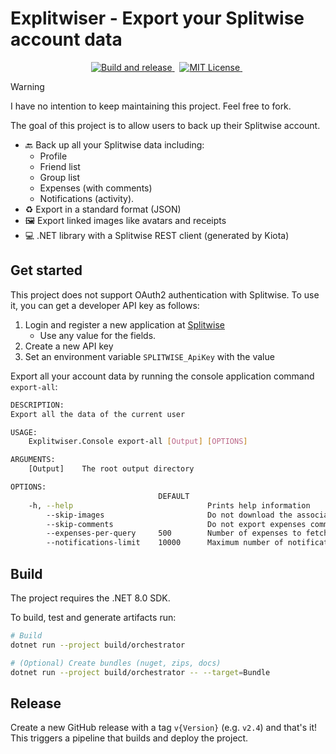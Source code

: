 # Explitwiser - Export your Splitwise account data

<!-- markdownlint-disable MD033 -->
<p align="center">
  <a href="https://github.com/pleonex/explitwiser/workflows/Build%20and%20release">
    <img alt="Build and release" src="https://github.com/pleonex/explitwiser/workflows/Build%20and%20release/badge.svg?branch=main&event=push" />
  </a>
  &nbsp;
  <a href="https://choosealicense.com/licenses/mit/">
    <img alt="MIT License" src="https://img.shields.io/badge/license-MIT-blue.svg?style=flat" />
  </a>
  &nbsp;
</p>

> [!WARNING]  
> I have no intention to keep maintaining this project. Feel free to fork.

The goal of this project is to allow users to back up their Splitwise account.

- 🔙 Back up all your Splitwise data including:
  - Profile
  - Friend list
  - Group list
  - Expenses (with comments)
  - Notifications (activity).
- ♻️ Export in a standard format (JSON)
- 🖼️ Export linked images like avatars and receipts
- 💻 .NET library with a Splitwise REST client (generated by Kiota)

## Get started

This project does not support OAuth2 authentication with Splitwise. To use it,
you can get a developer API key as follows:

1. Login and register a new application at
   [Splitwise](https://secure.splitwise.com/apps/new)
   - Use any value for the fields.
2. Create a new API key
3. Set an environment variable `SPLITWISE_ApiKey` with the value

Export all your account data by running the console application command
`export-all`:

```bash
DESCRIPTION:
Export all the data of the current user

USAGE:
    Explitwiser.Console export-all [Output] [OPTIONS]

ARGUMENTS:
    [Output]    The root output directory

OPTIONS:
                                 DEFAULT
    -h, --help                              Prints help information
        --skip-images                       Do not download the associated images like avatars or receipts
        --skip-comments                     Do not export expenses comments (takes longer)
        --expenses-per-query     500        Number of expenses to fetch per API query
        --notifications-limit    10000      Maximum number of notifications to retrieve
```

## Build

The project requires the .NET 8.0 SDK.

To build, test and generate artifacts run:

```sh
# Build
dotnet run --project build/orchestrator

# (Optional) Create bundles (nuget, zips, docs)
dotnet run --project build/orchestrator -- --target=Bundle
```

## Release

Create a new GitHub release with a tag `v{Version}` (e.g. `v2.4`) and that's it!
This triggers a pipeline that builds and deploy the project.
